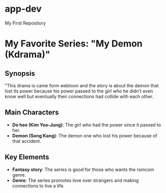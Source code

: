 # app-dev
My First Repository
# My Favorite Series: "My Demon (Kdrama)"

## Synopsis
"This drama is came form webtoon and the story is about the demon that lost its power because his power passed to the girl who he didn't  even know well but eventually their connections had collide with each other.

## Main Characters
- **Do hee (Kim Yoo-Jung)**: The girl who had the power since it passed to her.
- **Demon (Song Kang)**: The demon one who lost his power because of that accident.


## Key Elements
- **Fantasy story**: The series is good for those who wants the romcom genre.
- **Genre**: The series promotes love over strangers and making connections to live a life.
